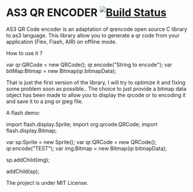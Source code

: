 AS3 QR ENCODER [![Build Status](https://travis-ci.org/vpmedia/as3-qrcode-encoder.svg?branch=master)](https://travis-ci.org/vpmedia/as3-qrcode-encoder)
==============

AS3 QR Code encoder is an adaptation of qrencode open source C library to as3 language. This library allow you to generate a qr code from your application (Flex, Flash, AIR) on offline mode.

How to use it ?

var qr:QRCode = new QRCode();
qr.encode("String to encode");
var bitMap:Bitmap = new Bitmap(qr.bitmapData);

That is just the first version of the library, I will try to optimize it and fixing some problem soon as possible..
The choice to just provide a bitmap data object has been made to allow you to display the qrcode or to encoding it and save it to a png or jpeg file.

A flash demo:

import flash.display.Sprite;
import org.qrcode.QRCode;
import flash.display.Bitmap;

var sp:Sprite = new Sprite();
var qr:QRCode = new QRCode();
qr.encode("TEST");
var img:Bitmap = new Bitmap(qr.bitmapData);

sp.addChild(img);

addChild(sp);

The project is under MIT License. 
